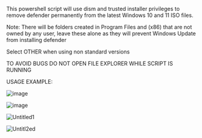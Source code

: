 This powershell script will use dism and trusted installer privileges to remove defender permanently from the latest Windows 10 and 11 ISO files.

Note: There will be folders created in Program Files and (x86) that are not owned by any user, leave these alone as they will prevent Windows Update from installing defender

Select OTHER when using non standard versions

TO AVOID BUGS DO NOT OPEN FILE EXPLORER WHILE SCRIPT IS RUNNING

USAGE EXAMPLE:

![image](https://github.com/zoicware/StripWindowsDefender/assets/118035521/4a9e9ea8-4ff0-4ab7-9b6c-d06ef233e681)


![image](https://github.com/zoicware/StripWindowsDefender/assets/118035521/deaa0111-434a-4205-9686-ea3a7c9fecd2)


![Untitled1](https://github.com/zoicware/StripWindowsDefender/assets/118035521/e6456051-6c43-4900-818e-fe8cfa245686)


![Untitl2ed](https://github.com/zoicware/StripWindowsDefender/assets/118035521/a0de4b39-0719-41d1-afc0-9d174942aafa)




